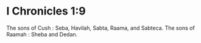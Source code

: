 # I Chronicles 1:9

The sons of Cush : Seba, Havilah, Sabta, Raama, and Sabteca. The sons of Raamah : Sheba and Dedan.
